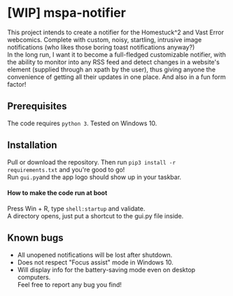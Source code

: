# [WIP] mspa-notifier
This project intends to create a notifier for the Homestuck^2 and Vast Error webcomics. Complete with custom, noisy, startling, intrusive image notifications (who likes those boring toast notifications anyway?)\
In the long run, I want it to become a full-fledged customizable notifier, with the ability to monitor into any RSS feed and detect changes in a website's element (supplied through an xpath by the user), thus giving anyone the convenience of getting all their updates in one place. And also in a fun form factor!
## Prerequisites
The code requires `python 3`.
Tested on Windows 10.

## Installation
Pull or download the repository. Then run `pip3 install -r requirements.txt` and you're good to go!\
Run `gui.py`and the app logo should show up in your taskbar.

#### How to make the code run at boot
Press Win + R, type `shell:startup` and validate.\
A directory opens, just put a shortcut to the gui.py file inside.

## Known bugs
* All unopened notifications will be lost after shutdown.
* Does not respect "Focus assist" mode in Windows 10.
* Will display info for the battery-saving mode even on desktop computers.\
Feel free to report any bug you find!
